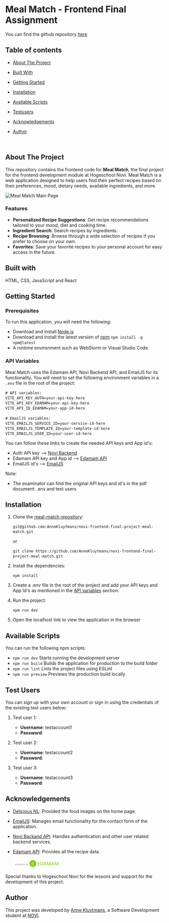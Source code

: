 # Meal Match - Frontend Final Assignment

You can find the github repository [here](https://github.com/AnneKluytmans/novi-frontend-final-project-meal-match)

## Table of contents

- [About The Project](#about-the-project)
- [Built With](#built-with)
- [Getting Started](#getting-started)
- [Installation](#installation)
- [Available Scripts](#available-scripts)
- [Testusers](#test-users)
- [Acknowledgements](#acknowledgements)
- [Author](#author)

  <br>

## About The Project

This repository contains the frontend code for **Meal Match**, the final project for the frontend development module at 
Hogeschool Novi. Meal Match is a web application designed to help users find their perfect recipes based on their 
preferences, mood, dietary needs, available ingredients, and more.

![Meal Match Main Page](src/assets/home-page-screenshot.png)

### Features
- **Personalized Recipe Suggestions**: Get recipe recommendations tailored to your mood, diet and cooking time.
- **Ingredient Search**: Search recipes by ingredients.
- **Recipe Browsing**: Browse through a wide selection of recipes if you prefer to choose on your own.
- **Favorites**: Save your favorite recipes to your personal account for easy access in the future.


## Built with
HTML, CSS, JavaScript and React

## Getting Started

### Prerequisites

To run this application, you will need the following:
- Download and install [Node.js](https://nodejs.org/)
- Download and install the latest version of [npm](https://www.npmjs.com/) 
    ```npm install -g npm@latest```
- A runtime environment such as WebStorm or Visual Studio Code.

### API Variables

Meal Match uses the Edamam API, Novi Backend API, and EmailJS for its functionality. You will need to set the following 
environment variables in a `.env` file in the root of the project:

```env
# API variables:
VITE_API_KEY_AUTH=your-api-key-here
VITE_API_KEY_EDAMAM=your-api-key-here
VITE_API_ID_EDAMAM=your-app-id-here

# EmailJS variables:
VITE_EMAILJS_SERVICE_ID=your-service-id-here
VITE_EMAILJS_TEMPLATE_ID=your-template-id-here
VITE_EMAILJS_USER_ID=your-user-id-here
```

You can follow these links to create the needed API keys and App id's:
- Auth API key --> [Novi Backend](https://novi.datavortex.nl/)  
- Edamam API key and App id --> [Edamam API](https://developer.edamam.com/edamam-recipe-api)
- EmailJS id's --> [EmailJS](https://www.emailjs.com/)

Note:
- The examinator can find the original API keys and id's in the pdf document: .env and test users

## Installation

1. Clone the [meal-match repository](https://github.com/AnneKluytmans/novi-frontend-final-project-meal-match):
    ```
    git@github.com:AnneKluytmans/novi-frontend-final-project-meal-match.git
    ```
    or
    ```
    git clone https://github.com/AnneKluytmans/novi-frontend-final-project-meal-match.git
    ```
2. Install the dependencies:
    ```
    npm install
    ```
3. Create a .env file in the root of the project and add your API keys and App Id's as mentioned in the 
[API variables](#api-variables) section.

4. Run the project:
    ```
    npm run dev
    ```
5. Open the localhost link to view the application in the browser


## Available Scripts

You can run the following npm scripts:
- ```npm run dev``` Starts running the development server
- ```npm run build``` Builds the application for production to the build folder
- ```npm run lint``` Lints the project files using ESLint
- ```npm run preview``` Previews the production build locally

## Test Users
You can sign up with your own account or sign in using the credentials of the existing test users below:

1. Test user 1:
    - **Username**: testaccount1
    - **Password**: 

2. Test user 2:
    - **Username**: testaccount2
    - **Password**: 

3. Test user 3:
    - **Username**: testaccount3
    - **Password**: 

## Acknowledgements
- [Delicious NL](https://deliciousmagazine.nl/): Provided the food images on the home page.
- [EmailJS](https://www.emailjs.com/): Manages email functionality for the contact form of the application.
- [Novi Backand API](https://novi.datavortex.nl/): Handles authentication and other user related backend services.
- [Edamam API](https://developer.edamam.com/edamam-recipe-api): Provides all the recipe data.

  <img src="src/assets/icons/edamam-badge.svg" alt="EDAMAM API" width="150">

Special thanks to Hogeschool Novi for the lessons and support for the development of this project.


## Author
This project was developed by [Anne Kluytmans](https://github.com/AnneKluytmans), a Software Development student 
at [NOVI](https://www.novi.nl/).